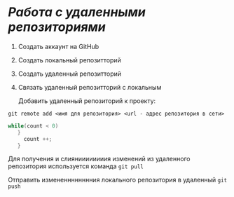 # ***Работа с удаленными репозиториями***
1. Создать аккаунт на GitHub
2. Создать локальный репозитторий
3. Создать удаленный репозитторий
4. Связать удаленный репозитторий с локальным
   
   Добавить удаленный репозиторий к проекту:
   
```
git remote add <имя для репозитория> <url - адрес репозитория в сети>
```

```c#
while(count < 0)
   }
     count ++;
   }
```

Для получения и слияниииииииия изменений из удаленного репозитория используется команда `git pull`

Отправить измененннннннния локального репозитория в удаленный `git push`